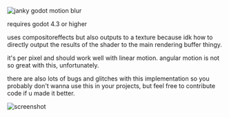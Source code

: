 ![janky godot motion blur](https://github.com/dingusreal/janky-godot-motion-blur/assets/148672705/fbf3c7c3-1f44-45d6-a9c9-4f33e2173faa)

requires godot 4.3 or higher

uses compositoreffects but also outputs to a texture because idk how to directly output the results of the shader to the main rendering buffer thingy.

it's per pixel and should work well with linear motion. angular motion is not so great with this, unfortunately.

there are also lots of bugs and glitches with this implementation so you probably don't wanna use this in your projects, but feel free to contribute code if u made it better.

![screenshot](https://github.com/dingusreal/janky-godot-motion-blur/assets/148672705/bf624a5a-757b-4688-8612-29fa9ad7b434)
